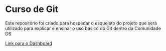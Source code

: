 # Curso de Git
Este repositório foi criado para hospedar o esqueleto do projeto que será utilizado para explicar e ensinar o uso básico do Git dentro da Comunidade DS


[Link para o Dashboard](https://raquelellem-curso-git.streamlit.app/)